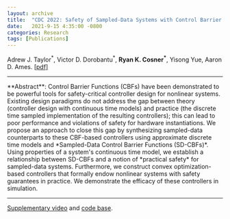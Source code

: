 ```yaml
---
layout: archive
title:  "CDC 2022: Safety of Sampled-Data Systems with Control Barrier Functions via Approximate Discrete Time Models"
date:   2021-9-15 4:35:00 -0800
categories: Research
tags: [Publications]
---
```

Adrew J. Taylor<sup>&#42;</sup>, Victor D. Dorobantu<sup>&#42;</sup>, **Ryan K. Cosner<sup>&#42;</sup>**, Yisong Yue, Aaron D. Ames. [[pdf]](https://arxiv.org/pdf/2203.11470.pdf)



<hr>
**Abstract**: Control Barrier Functions (CBFs) have been demonstrated to be powerful tools for safety-critical controller design for nonlinear systems. Existing design paradigms do not address the gap between theory (controller design with continuous time models) and practice (the discrete time sampled implementation of the resulting controllers); this can lead to poor performance and violations of safety for hardware instantiations.  We propose an approach to close this gap by synthesizing sampled-data counterparts to these CBF-based controllers using approximate discrete time models and *Sampled-Data Control Barrier Functions (SD-CBFs)*. Using properties of a system's continuous time model, we establish a relationship between SD-CBFs and a notion of *practical safety* for sampled-data systems. Furthermore, we construct convex optimization-based controllers that formally endow nonlinear systems with safety guarantees in practice. We demonstrate the efficacy of these controllers in simulation.
<hr> 

[Supplementary video](https://vimeo.com/690803272) and [code base](https://bit.ly/CBF-OP). 